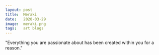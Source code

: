 ```yaml
---
layout: post
title:  Meraki
date:   2020-03-29
image:  meraki.png
tags:   art blogs 
---
```

"Everything you are passionate about has been created within you for a reason."
